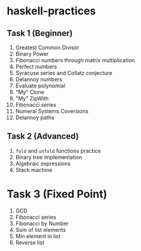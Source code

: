 # haskell-practices

## Task 1 (Beginner)
1. Greatest Common Divisor
2. Binary Power
3. Fibonacci numbers through matrix multiplication
4. Perfect numbers
5. Syracuse series and Collatz conjecture
6. Delannoy numbers
7. Evaluate polynomial
8. "My" Clone
9. "My" ZipWith
10. Fibonacci series
11. Numeral Systems Coversions
12. Delannoy paths


## Task 2 (Advanced)
1. `fold` and `unfold` functions practice
2. Binary tree implementation
3. Algebraic expressions
4. Stack machine


# Task 3 (Fixed Point)
1. GCD
2. Fibonacci series
3. Fibonacci by Number
4. Sum of list elements
5. Min element in list
6. Reverse list
